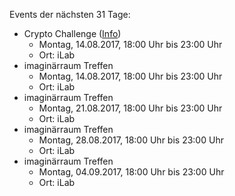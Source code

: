Events der nächsten 31 Tage:

- Crypto Challenge ([Info](https://imaginaerraum.de/wiki/Crypto_Challenge))
  - Montag, 14.08.2017, 18:00 Uhr bis 23:00 Uhr
  - Ort: iLab
- imaginärraum Treffen
  - Montag, 14.08.2017, 18:00 Uhr bis 23:00 Uhr
  - Ort: iLab
- imaginärraum Treffen
  - Montag, 21.08.2017, 18:00 Uhr bis 23:00 Uhr
  - Ort: iLab
- imaginärraum Treffen
  - Montag, 28.08.2017, 18:00 Uhr bis 23:00 Uhr
  - Ort: iLab
- imaginärraum Treffen
  - Montag, 04.09.2017, 18:00 Uhr bis 23:00 Uhr
  - Ort: iLab
